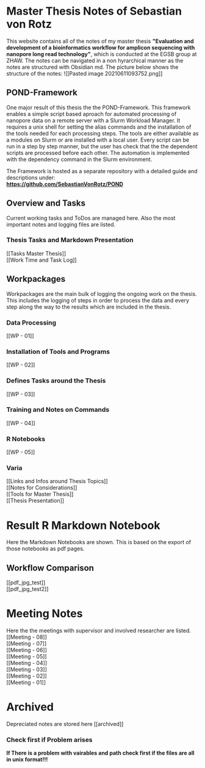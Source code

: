 # Master Thesis Notes of Sebastian von Rotz
This website contains all of the notes of my master thesis **"Evaluation and development of a bioinformatics workflow for amplicon sequencing with nanopore long read technology"**, which is conducted at the EGSB group at ZHAW. The notes can be navigated in a non hyrarchical manner as the notes are structured with Obsidian md. The picture below shows the structure of the notes:
![[Pasted image 20210611093752.png]]

## POND-Framework
One major result of this thesis the the POND-Framework. This framework enables a simple script based aproach for automated processing of nanopore data on a remote server with a Slurm Workload Manager. It requires a unix shell for setting the alias commands and the installation of the tools needed for each processing steps. The tools are either available as a modules on Slurm or are installed with a local user. Every script can be run in a step by step manner, but the user has check that the the dependent scripts are processed before each other. The automation is implemented with the dependency command in the Slurm environment.  
  
The Framework is hosted as a separate repository with a detailed guide and descriptions under:  
**https://github.com/SebastianVonRotz/POND**

## Overview and Tasks
Current working tasks and ToDos are managed here. Also the most important notes and logging files are listed.  

### Thesis Tasks and Markdown Presentation
[[Tasks Master Thesis]]  
[[Work Time and Task Log]]  

## Workpackages
Workpackages are the main bulk of logging the ongoing work on the thesis. This includes the logging of steps in order to process the data and every step along the way to the results which are included in the thesis.
### Data Processing
[[WP - 01]] 
### Installation of Tools and Programs
[[WP - 02]] 
### Defines Tasks around the Thesis
[[WP - 03]] 
### Training and Notes on Commands
[[WP - 04]]
### R Notebooks
[[WP - 05]]

### Varia
[[Links and Infos around Thesis Topics]]  
[[Notes for Considerations]]  
[[Tools for Master Thesis]]  
[[Thesis Presentation]]  
# Result R Markdown Notebook
Here the Markdown Notebooks are shown. This is based on the export of those notebooks as pdf pages.
## Workflow Comparison
[[pdf_jpg_test]]  
[[pdf_jpg_test2]]

# Meeting Notes
Here the the meetings with supervisor and involved researcher are listed.  
[[Meeting - 08]]  
[[Meeting - 07]]  
[[Meeting - 06]]  
[[Meeting - 05]]  
[[Meeting - 04]]  
[[Meeting - 03]]  
[[Meeting - 02]]  
[[Meeting - 01]]  

# Archived
Depreciated notes  are stored here
[[archived]]



### Check first if Problem arises
**If There is a problem with vairables and path check first if the files are all in unix format!!!**


